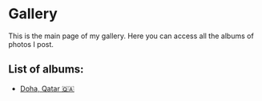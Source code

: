 # Gallery

This is the main page of my gallery. Here you can access all the albums of photos I post.

## List of albums:

- [Doha, Qatar 🇶🇦](https://mrkrk.me/gallery/qatar)